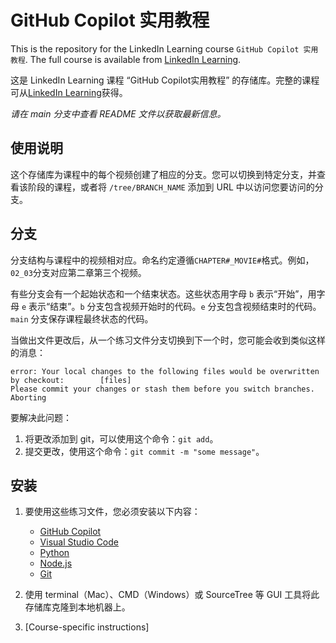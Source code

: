 # GitHub Copilot 实用教程

This is the repository for the LinkedIn Learning course `GitHub Copilot 实用教程`. The full course is available from [LinkedIn Learning][lil-course-url].

这是 LinkedIn Learning 课程 “GitHub Copilot实用教程” 的存储库。完整的课程可从[LinkedIn Learning][lil-course-url]获得。

_请在 main 分支中查看 README 文件以获取最新信息。_

## 使用说明

这个存储库为课程中的每个视频创建了相应的分支。您可以切换到特定分支，并查看该阶段的课程，或者将 `/tree/BRANCH_NAME` 添加到 URL 中以访问您要访问的分支。

## 分支

分支结构与课程中的视频相对应。命名约定遵循`CHAPTER#_MOVIE#`格式。例如，`02_03`分支对应第二章第三个视频。

有些分支会有一个起始状态和一个结束状态。这些状态用字母 `b` 表示“开始”，用字母 `e` 表示“结束”。`b` 分支包含视频开始时的代码。`e` 分支包含视频结束时的代码。`main` 分支保存课程最终状态的代码。

当做出文件更改后，从一个练习文件分支切换到下一个时，您可能会收到类似这样的消息：

```text
error: Your local changes to the following files would be overwritten by checkout:        [files]
Please commit your changes or stash them before you switch branches.
Aborting
```

要解决此问题：

1. 将更改添加到 git，可以使用这个命令：`git add`。
2. 提交更改，使用这个命令：`git commit -m "some message"`。

## 安装

1. 要使用这些练习文件，您必须安装以下内容：

    - [GitHub Copilot](https://copilot.github.com/)
    - [Visual Studio Code](https://code.visualstudio.com/)
    - [Python](https://www.python.org/downloads/)
    - [Node.js](https://nodejs.org/en/download/)
    - [Git](https://git-scm.com/downloads)

2. 使用 terminal（Mac）、CMD（Windows）或 SourceTree 等 GUI 工具将此存储库克隆到本地机器上。
3. [Course-specific instructions]

[0]: # (Replace these placeholder URLs with actual course URLs)

[lil-course-url]: https://www.linkedin.com/learning/
[lil-thumbnail-url]: http://
